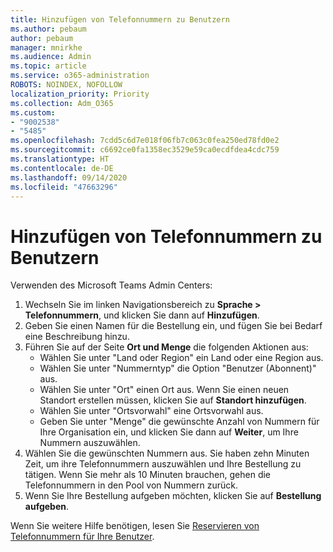 ```yaml
---
title: Hinzufügen von Telefonnummern zu Benutzern
ms.author: pebaum
author: pebaum
manager: mnirkhe
ms.audience: Admin
ms.topic: article
ms.service: o365-administration
ROBOTS: NOINDEX, NOFOLLOW
localization_priority: Priority
ms.collection: Adm_O365
ms.custom:
- "9002538"
- "5485"
ms.openlocfilehash: 7cdd5c6d7e018f06fb7c063c0fea250ed78fd0e2
ms.sourcegitcommit: c6692ce0fa1358ec3529e59ca0ecdfdea4cdc759
ms.translationtype: HT
ms.contentlocale: de-DE
ms.lasthandoff: 09/14/2020
ms.locfileid: "47663296"
---
```

# <a name="adding-phone-numbers-to-users"></a>Hinzufügen von Telefonnummern zu Benutzern

Verwenden des Microsoft Teams Admin Centers:

1. Wechseln Sie im linken Navigationsbereich zu **Sprache > Telefonnummern**, und klicken Sie dann auf **Hinzufügen**.
2. Geben Sie einen Namen für die Bestellung ein, und fügen Sie bei Bedarf eine Beschreibung hinzu.
3. Führen Sie auf der Seite **Ort und Menge** die folgenden Aktionen aus:
    - Wählen Sie unter "Land oder Region" ein Land oder eine Region aus.
    - Wählen Sie unter "Nummerntyp" die Option "Benutzer (Abonnent)" aus.
    - Wählen Sie unter "Ort" einen Ort aus. Wenn Sie einen neuen Standort erstellen müssen, klicken Sie auf **Standort hinzufügen**.
    - Wählen Sie unter "Ortsvorwahl" eine Ortsvorwahl aus.
    - Geben Sie unter "Menge" die gewünschte Anzahl von Nummern für Ihre Organisation ein, und klicken Sie dann auf **Weiter**, um Ihre Nummern auszuwählen.
4. Wählen Sie die gewünschten Nummern aus. Sie haben zehn Minuten Zeit, um ihre Telefonnummern auszuwählen und Ihre Bestellung zu tätigen. Wenn Sie mehr als 10 Minuten brauchen, gehen die Telefonnummern in den Pool von Nummern zurück.
5. Wenn Sie Ihre Bestellung aufgeben möchten, klicken Sie auf **Bestellung aufgeben**.

Wenn Sie weitere Hilfe benötigen, lesen Sie [Reservieren von Telefonnummern für Ihre Benutzer](https://docs.microsoft.com/microsoftteams/getting-phone-numbers-for-your-users).
